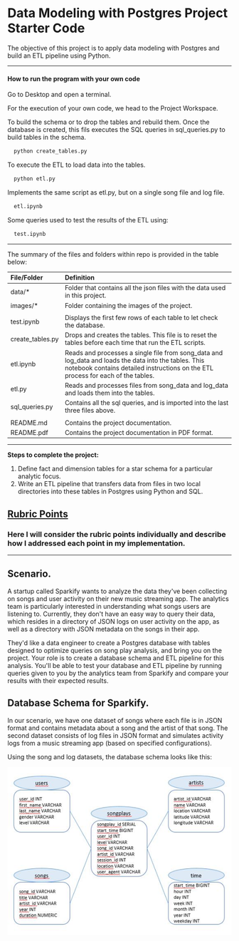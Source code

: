 # Data Modeling with Postgres Project Starter Code

The objective of this project is to apply data modeling with Postgres and build an ETL pipeline using Python.

<!--more-->

[//]: # (Image References)

[image1]: ./images/relaciones.jpg "Database Schema for Sparkify"


---


#### How to run the program with your own code

Go to Desktop and open a terminal.

For the execution of your own code, we head to the Project Workspace.

To build the schema or to drop the tables and rebuild them. Once the database is created, this fils executes the SQL queries in sql_queries.py to build tables in the schema.
```bash
  python create_tables.py
```

To execute the ETL to load data into the tables.
```bash
  python etl.py
```

Implements the same script as etl.py, but on a single song file and log file.
```bash
  etl.ipynb
```

Some queries used to test the results of the ETL using:
```bash
  test.ipynb
```


---

The summary of the files and folders within repo is provided in the table below:

| File/Folder              | Definition                                                                                                   |
| :----------------------- | :----------------------------------------------------------------------------------------------------------- |
| data/*                   | Folder that contains all the json files with the data used in this project.                                  |
| images/*                 | Folder containing the images of the project.                                                                 |
|                          |                                                                                                              |
| test.ipynb               | Displays the first few rows of each table to let check the database.                                         |
| create_tables.py         | Drops and creates the tables. This file is to reset the tables before each time that run the ETL scripts.    |
| etl.ipynb                | Reads and processes a single file from song_data and log_data and loads the data into the tables. This notebook contains detailed instructions on the ETL process for each of the tables. |
| etl.py                   | Reads and processes files from song_data and log_data and loads them into the tables.                        |
| sql_queries.py           | Contains all the sql queries, and is imported into the last three files above.                               |
|                          |                                                                                                              |
| README.md                | Contains the project documentation.                                                                          |
| README.pdf               | Contains the project documentation in PDF format.                                                            |


---

**Steps to complete the project:**  

1. Define fact and dimension tables for a star schema for a particular analytic focus.
2. Write an ETL pipeline that transfers data from files in two local directories into these tables in Postgres using Python and SQL.


## [Rubric Points](https://review.udacity.com/#!/rubrics/2500/view)
### Here I will consider the rubric points individually and describe how I addressed each point in my implementation.  

---
## Scenario.

A startup called Sparkify wants to analyze the data they've been collecting on songs and user activity on their new music streaming app. The analytics team is particularly interested in understanding what songs users are listening to. Currently, they don't have an easy way to query their data, which resides in a directory of JSON logs on user activity on the app, as well as a directory with JSON metadata on the songs in their app.

They'd like a data engineer to create a Postgres database with tables designed to optimize queries on song play analysis, and bring you on the project. Your role is to create a database schema and ETL pipeline for this analysis. You'll be able to test your database and ETL pipeline by running queries given to you by the analytics team from Sparkify and compare your results with their expected results.


## Database Schema for Sparkify.

In our scenario, we have one dataset of songs where each file is in JSON format and contains metadata about a song and the artist of that song. The second dataset consists of log files in JSON format and simulates activity logs from a music streaming app (based on specified configurations).

Using the song and log datasets, the database schema looks like this:

![alt text][image1]
